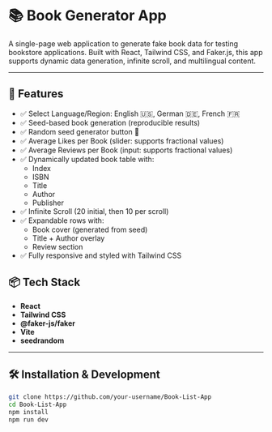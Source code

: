 # 📚 Book Generator App

A single-page web application to generate fake book data for testing bookstore applications. Built with React, Tailwind CSS, and Faker.js, this app supports dynamic data generation, infinite scroll, and multilingual content.

---

## 🚀 Features

- ✅ Select Language/Region: English 🇺🇸, German 🇩🇪, French 🇫🇷
- ✅ Seed-based book generation (reproducible results)
- ✅ Random seed generator button 🔀
- ✅ Average Likes per Book (slider: supports fractional values)
- ✅ Average Reviews per Book (input: supports fractional values)
- ✅ Dynamically updated book table with:
  - Index
  - ISBN
  - Title
  - Author
  - Publisher
- ✅ Infinite Scroll (20 initial, then 10 per scroll)
- ✅ Expandable rows with:
  - Book cover (generated from seed)
  - Title + Author overlay
  - Review section
- ✅ Fully responsive and styled with Tailwind CSS

## 📦 Tech Stack

- **React**
- **Tailwind CSS**
- **@faker-js/faker**
- **Vite**
- **seedrandom**

---

## 🛠 Installation & Development

```bash
git clone https://github.com/your-username/Book-List-App
cd Book-List-App
npm install
npm run dev
```
